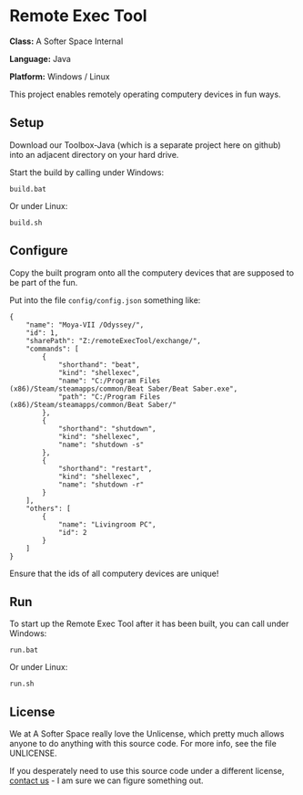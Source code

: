 # Remote Exec Tool

**Class:** A Softer Space Internal

**Language:** Java

**Platform:** Windows / Linux

This project enables remotely operating computery devices in fun ways.

## Setup

Download our Toolbox-Java (which is a separate project here on github) into an adjacent directory on your hard drive.

Start the build by calling under Windows:

```
build.bat
```

Or under Linux:

```
build.sh
```

## Configure

Copy the built program onto all the computery devices that are supposed to be part of the fun.

Put into the file `config/config.json` something like:

```
{
	"name": "Moya-VII /Odyssey/",
	"id": 1,
	"sharePath": "Z:/remoteExecTool/exchange/",
	"commands": [
		{
			"shorthand": "beat",
			"kind": "shellexec",
			"name": "C:/Program Files (x86)/Steam/steamapps/common/Beat Saber/Beat Saber.exe",
			"path": "C:/Program Files (x86)/Steam/steamapps/common/Beat Saber/"
		},
		{
			"shorthand": "shutdown",
			"kind": "shellexec",
			"name": "shutdown -s"
		},
		{
			"shorthand": "restart",
			"kind": "shellexec",
			"name": "shutdown -r"
		}
	],
	"others": [
		{
			"name": "Livingroom PC",
			"id": 2
		}
	]
}
```

Ensure that the ids of all computery devices are unique!

## Run

To start up the Remote Exec Tool after it has been built, you can call under Windows:

```
run.bat
```

Or under Linux:

```
run.sh
```

## License

We at A Softer Space really love the Unlicense, which pretty much allows anyone to do anything with this source code.
For more info, see the file UNLICENSE.

If you desperately need to use this source code under a different license, [contact us](mailto:moya@asofterspace.com) - I am sure we can figure something out.
